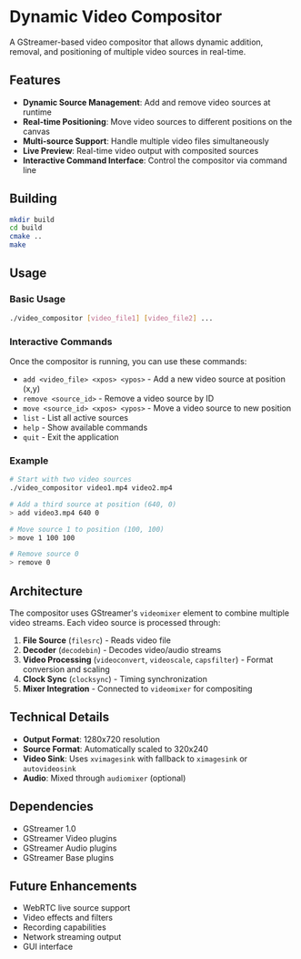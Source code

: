 # Dynamic Video Compositor

A GStreamer-based video compositor that allows dynamic addition, removal, and positioning of multiple video sources in real-time.

## Features

- **Dynamic Source Management**: Add and remove video sources at runtime
- **Real-time Positioning**: Move video sources to different positions on the canvas
- **Multi-source Support**: Handle multiple video files simultaneously
- **Live Preview**: Real-time video output with composited sources
- **Interactive Command Interface**: Control the compositor via command line

## Building

```bash
mkdir build
cd build
cmake ..
make
```

## Usage

### Basic Usage
```bash
./video_compositor [video_file1] [video_file2] ...
```

### Interactive Commands
Once the compositor is running, you can use these commands:

- `add <video_file> <xpos> <ypos>` - Add a new video source at position (x,y)
- `remove <source_id>` - Remove a video source by ID
- `move <source_id> <xpos> <ypos>` - Move a video source to new position
- `list` - List all active sources
- `help` - Show available commands
- `quit` - Exit the application

### Example
```bash
# Start with two video sources
./video_compositor video1.mp4 video2.mp4

# Add a third source at position (640, 0)
> add video3.mp4 640 0

# Move source 1 to position (100, 100)
> move 1 100 100

# Remove source 0
> remove 0
```

## Architecture

The compositor uses GStreamer's `videomixer` element to combine multiple video streams. Each video source is processed through:

1. **File Source** (`filesrc`) - Reads video file
2. **Decoder** (`decodebin`) - Decodes video/audio streams
3. **Video Processing** (`videoconvert`, `videoscale`, `capsfilter`) - Format conversion and scaling
4. **Clock Sync** (`clocksync`) - Timing synchronization
5. **Mixer Integration** - Connected to `videomixer` for compositing

## Technical Details

- **Output Format**: 1280x720 resolution
- **Source Format**: Automatically scaled to 320x240
- **Video Sink**: Uses `xvimagesink` with fallback to `ximagesink` or `autovideosink`
- **Audio**: Mixed through `audiomixer` (optional)

## Dependencies

- GStreamer 1.0
- GStreamer Video plugins
- GStreamer Audio plugins
- GStreamer Base plugins

## Future Enhancements

- WebRTC live source support
- Video effects and filters
- Recording capabilities
- Network streaming output
- GUI interface 